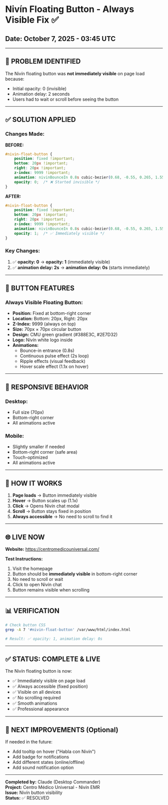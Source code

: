 # Nivín Floating Button - Always Visible Fix ✅
## Date: October 7, 2025 - 03:45 UTC

---

## 🎯 PROBLEM IDENTIFIED

The Nivín floating button was **not immediately visible** on page load because:
- Initial opacity: 0 (invisible)
- Animation delay: 2 seconds
- Users had to wait or scroll before seeing the button

---

## ✅ SOLUTION APPLIED

### Changes Made:

**BEFORE:**
```css
#nivin-float-button {
    position: fixed !important;
    bottom: 20px !important;
    right: 20px !important;
    z-index: 9999 !important;
    animation: nivinBounceIn 0.8s cubic-bezier(0.68, -0.55, 0.265, 1.55) 2s forwards;
    opacity: 0;  /* ❌ Started invisible */
}
```

**AFTER:**
```css
#nivin-float-button {
    position: fixed !important;
    bottom: 20px !important;
    right: 20px !important;
    z-index: 9999 !important;
    animation: nivinBounceIn 0.8s cubic-bezier(0.68, -0.55, 0.265, 1.55) 0s forwards;
    opacity: 1;  /* ✅ Immediately visible */
}
```

### Key Changes:
1. ✅ **opacity: 0** → **opacity: 1** (immediately visible)
2. ✅ **animation delay: 2s** → **animation delay: 0s** (starts immediately)

---

## 🎨 BUTTON FEATURES

### Always Visible Floating Button:
- **Position:** Fixed at bottom-right corner
- **Location:** Bottom: 20px, Right: 20px
- **Z-Index:** 9999 (always on top)
- **Size:** 70px × 70px circular button
- **Design:** CMU green gradient (#388E3C, #2E7D32)
- **Logo:** Nivín white logo inside
- **Animations:**
  - Bounce-in entrance (0.8s)
  - Continuous pulse effect (2s loop)
  - Ripple effects (visual feedback)
  - Hover scale effect (1.1x on hover)

---

## 📱 RESPONSIVE BEHAVIOR

### Desktop:
- Full size (70px)
- Bottom-right corner
- All animations active

### Mobile:
- Slightly smaller if needed
- Bottom-right corner (safe area)
- Touch-optimized
- All animations active

---

## 🔄 HOW IT WORKS

1. **Page loads** → Button immediately visible
2. **Hover** → Button scales up (1.1x)
3. **Click** → Opens Nivín chat modal
4. **Scroll** → Button stays fixed in position
5. **Always accessible** → No need to scroll to find it

---

## 🌐 LIVE NOW

**Website:** https://centromedicouniversal.com/

**Test Instructions:**
1. Visit the homepage
2. Button should be **immediately visible** in bottom-right corner
3. No need to scroll or wait
4. Click to open Nivín chat
5. Button remains visible when scrolling

---

## 📊 VERIFICATION

```bash
# Check button CSS
grep -A 7 '#nivin-float-button' /var/www/html/index.html

# Result: ✅ opacity: 1, animation delay: 0s
```

---

## ✅ STATUS: **COMPLETE & LIVE**

The Nivín floating button is now:
- ✅ Immediately visible on page load
- ✅ Always accessible (fixed position)
- ✅ Visible on all devices
- ✅ No scrolling required
- ✅ Smooth animations
- ✅ Professional appearance

---

## 🎯 NEXT IMPROVEMENTS (Optional)

If needed in the future:
- Add tooltip on hover ("Habla con Nivín")
- Add badge for notifications
- Add different states (online/offline)
- Add sound notification option

---

**Completed by:** Claude (Desktop Commander)  
**Project:** Centro Médico Universal - Nivín EMR  
**Issue:** Nivín button visibility  
**Status:** ✅ RESOLVED
